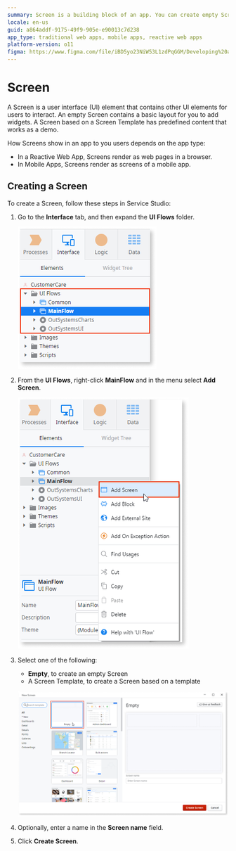 ```yaml
---
summary: Screen is a building block of an app. You can create empty Screens or with some predefined content.
locale: en-us
guid: a864addf-9175-49f9-905e-e90013c7d238
app_type: traditional web apps, mobile apps, reactive web apps
platform-version: o11
figma: https://www.figma.com/file/iBD5yo23NiW53L1zdPqGGM/Developing%20an%20Application?node-id=184:0
---
```


# Screen

A Screen is a user interface (UI) element that contains other UI elements for users to interact. An empty Screen contains a basic layout for you to add widgets. A Screen based on a Screen Template has predefined content that works as a demo.

How Screens show in an app to you users depends on the app type:

* In a Reactive Web App, Screens render as web pages in a browser.
* In Mobile Apps, Screens render as screens of a mobile app.

## Creating a Screen

To create a Screen, follow these steps in Service Studio:

1. Go to the **Interface** tab, and then expand the **UI Flows** folder.

    ![Interface tab UI Flows](images/interface-tab-ui-flows-ss.png)

1. From the **UI Flows**, right-click **MainFlow** and in the menu select **Add Screen**.

    ![Add a Screen](images/add-screen-ss.png)

1. Select one of the following:
    
    * **Empty**, to create an empty Screen
    * A Screen Template, to create a Screen based on a template

    ![create Blank Screen](images/create-blank-screen-ss.png)

1. Optionally, enter a name in the **Screen name** field.

1. Click **Create Screen**.
